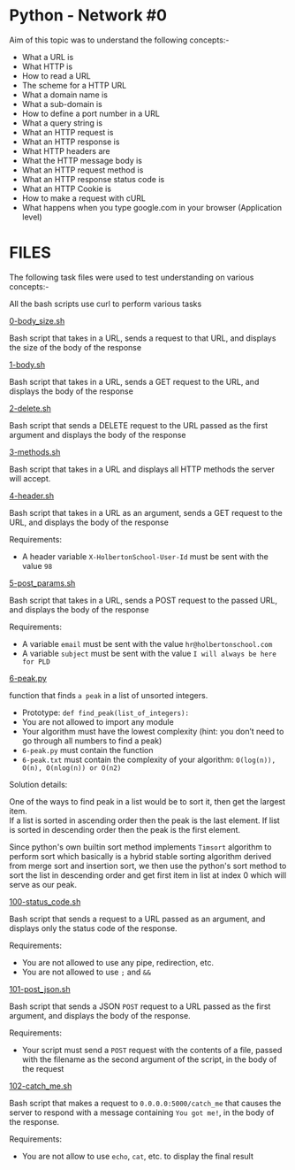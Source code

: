 # Python - Network #0

Aim of this topic was to understand the following concepts:-

* What a URL is
* What HTTP is
* How to read a URL
* The scheme for a HTTP URL
* What a domain name is
* What a sub-domain is
* How to define a port number in a URL
* What a query string is
* What an HTTP request is
* What an HTTP response is
* What HTTP headers are
* What the HTTP message body is
* What an HTTP request method is
* What an HTTP response status code is
* What an HTTP Cookie is
* How to make a request with cURL
* What happens when you type google.com in your browser (Application level)

# FILES

The following task files were used to test understanding on various concepts:-

All the bash scripts use curl to perform various tasks

[0-body_size.sh](./0-body_size.sh)

Bash script that takes in a URL, sends a request to that URL, and displays the size of the body of the response

[1-body.sh](./1-body.sh)

Bash script that takes in a URL, sends a GET request to the URL, and displays the body of the response

[2-delete.sh](./2-delete.sh)

Bash script that sends a DELETE request to the URL passed as the first argument and displays the body of the response

[3-methods.sh](./3-methods.sh)

Bash script that takes in a URL and displays all HTTP methods the server will accept.

[4-header.sh](./4-header.sh)

Bash script that takes in a URL as an argument, sends a GET request to the URL, and displays the body of the response

Requirements:

* A header variable `X-HolbertonSchool-User-Id` must be sent with the value `98`

[5-post_params.sh](./5-post_params.sh)

Bash script that takes in a URL, sends a POST request to the passed URL, and displays the body of the response

Requirements:

* A variable `email` must be sent with the value `hr@holbertonschool.com`
* A variable `subject` must be sent with the value `I will always be here for PLD`

[6-peak.py](./6-peak.py)

function that finds `a peak` in a list of unsorted integers.

* Prototype: `def find_peak(list_of_integers):`
* You are not allowed to import any module
* Your algorithm must have the lowest complexity (hint: you don’t need to go through all numbers to find a peak)
* `6-peak.py` must contain the function
* `6-peak.txt` must contain the complexity of your algorithm: `O(log(n)), O(n), O(nlog(n)) or O(n2)`

Solution details:

One of the ways to find peak in a list would be to sort it, then get the largest item.  
If a list is sorted in ascending order then the peak is the last element. If list is sorted in descending order then the peak is the first element.

Since python's own builtin sort method implements `Timsort` algorithm to perform sort which basically is a hybrid stable sorting algorithm derived from merge sort and insertion sort, we then use the python's sort method to sort the list in descending order and get first item in list at index 0 which will serve as our peak.

[100-status_code.sh](./100-status_code.sh)

Bash script that sends a request to a URL passed as an argument, and displays only the status code of the response.

Requirements:

* You are not allowed to use any pipe, redirection, etc.
* You are not allowed to use `;` and `&&`

[101-post_json.sh](./101-post_json.sh)

Bash script that sends a JSON `POST` request to a URL passed as the first argument, and displays the body of the response.

Requirements:

* Your script must send a `POST` request with the contents of a file, passed with the filename as the second argument of the script, in the body of the request

[102-catch_me.sh](./102-catch_me.sh)

Bash script that makes a request to `0.0.0.0:5000/catch_me` that causes the server to respond with a message containing `You got me!`, in the body of the response.

Requirements:

* You are not allow to use `echo`, `cat`, etc. to display the final result
